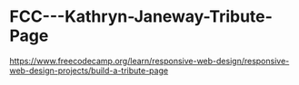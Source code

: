 # FCC---Kathryn-Janeway-Tribute-Page
https://www.freecodecamp.org/learn/responsive-web-design/responsive-web-design-projects/build-a-tribute-page
